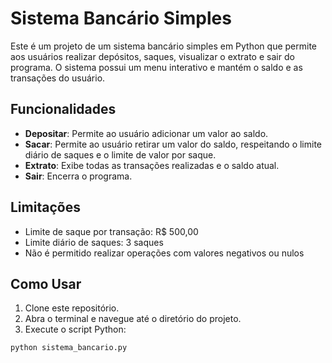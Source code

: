 # Sistema Bancário Simples

Este é um projeto de um sistema bancário simples em Python que permite aos usuários realizar depósitos, saques, visualizar o extrato e sair do programa. O sistema possui um menu interativo e mantém o saldo e as transações do usuário.

## Funcionalidades

- **Depositar**: Permite ao usuário adicionar um valor ao saldo.
- **Sacar**: Permite ao usuário retirar um valor do saldo, respeitando o limite diário de saques e o limite de valor por saque.
- **Extrato**: Exibe todas as transações realizadas e o saldo atual.
- **Sair**: Encerra o programa.

## Limitações

- Limite de saque por transação: R$ 500,00
- Limite diário de saques: 3 saques
- Não é permitido realizar operações com valores negativos ou nulos

## Como Usar

1. Clone este repositório.
2. Abra o terminal e navegue até o diretório do projeto.
3. Execute o script Python:

```sh
python sistema_bancario.py
